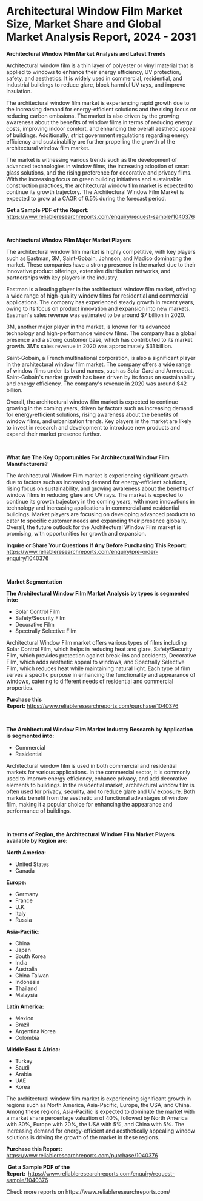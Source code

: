 <p><h1>Architectural Window Film Market Size, Market Share and Global Market Analysis Report, 2024 - 2031</h1></p><p><strong>Architectural Window Film Market Analysis and Latest Trends</strong></p>
<p><p>Architectural window film is a thin layer of polyester or vinyl material that is applied to windows to enhance their energy efficiency, UV protection, safety, and aesthetics. It is widely used in commercial, residential, and industrial buildings to reduce glare, block harmful UV rays, and improve insulation.</p><p>The architectural window film market is experiencing rapid growth due to the increasing demand for energy-efficient solutions and the rising focus on reducing carbon emissions. The market is also driven by the growing awareness about the benefits of window films in terms of reducing energy costs, improving indoor comfort, and enhancing the overall aesthetic appeal of buildings. Additionally, strict government regulations regarding energy efficiency and sustainability are further propelling the growth of the architectural window film market.</p><p>The market is witnessing various trends such as the development of advanced technologies in window films, the increasing adoption of smart glass solutions, and the rising preference for decorative and privacy films. With the increasing focus on green building initiatives and sustainable construction practices, the architectural window film market is expected to continue its growth trajectory. The Architectural Window Film Market is expected to grow at a CAGR of 6.5% during the forecast period.</p></p>
<p><strong>Get a Sample PDF of the Report:&nbsp;</strong> <a href="https://www.reliableresearchreports.com/enquiry/request-sample/1040376">https://www.reliableresearchreports.com/enquiry/request-sample/1040376</a></p>
<p>&nbsp;</p>
<p><strong>Architectural Window Film Major Market Players</strong></p>
<p><p>The architectural window film market is highly competitive, with key players such as Eastman, 3M, Saint-Gobain, Johnson, and Madico dominating the market. These companies have a strong presence in the market due to their innovative product offerings, extensive distribution networks, and partnerships with key players in the industry.</p><p>Eastman is a leading player in the architectural window film market, offering a wide range of high-quality window films for residential and commercial applications. The company has experienced steady growth in recent years, owing to its focus on product innovation and expansion into new markets. Eastman's sales revenue was estimated to be around $7 billion in 2020.</p><p>3M, another major player in the market, is known for its advanced technology and high-performance window films. The company has a global presence and a strong customer base, which has contributed to its market growth. 3M's sales revenue in 2020 was approximately $31 billion.</p><p>Saint-Gobain, a French multinational corporation, is also a significant player in the architectural window film market. The company offers a wide range of window films under its brand names, such as Solar Gard and Armorcoat. Saint-Gobain's market growth has been driven by its focus on sustainability and energy efficiency. The company's revenue in 2020 was around $42 billion.</p><p>Overall, the architectural window film market is expected to continue growing in the coming years, driven by factors such as increasing demand for energy-efficient solutions, rising awareness about the benefits of window films, and urbanization trends. Key players in the market are likely to invest in research and development to introduce new products and expand their market presence further.</p></p>
<p>&nbsp;</p>
<p><strong>What Are The Key Opportunities For Architectural Window Film Manufacturers?</strong></p>
<p><p>The Architectural Window Film market is experiencing significant growth due to factors such as increasing demand for energy-efficient solutions, rising focus on sustainability, and growing awareness about the benefits of window films in reducing glare and UV rays. The market is expected to continue its growth trajectory in the coming years, with more innovations in technology and increasing applications in commercial and residential buildings. Market players are focusing on developing advanced products to cater to specific customer needs and expanding their presence globally. Overall, the future outlook for the Architectural Window Film market is promising, with opportunities for growth and expansion.</p></p>
<p><strong>Inquire or Share Your Questions If Any Before Purchasing This Report:</strong> <a href="https://www.reliableresearchreports.com/enquiry/pre-order-enquiry/1040376">https://www.reliableresearchreports.com/enquiry/pre-order-enquiry/1040376</a></p>
<p>&nbsp;</p>
<p><strong>Market Segmentation</strong></p>
<p><strong>The Architectural Window Film Market Analysis by types is segmented into:</strong></p>
<p><ul><li>Solar Control Film</li><li>Safety/Security Film</li><li>Decorative Film</li><li>Spectrally Selective Film</li></ul></p>
<p><p>Architectural Window Film market offers various types of films including Solar Control Film, which helps in reducing heat and glare, Safety/Security Film, which provides protection against break-ins and accidents, Decorative Film, which adds aesthetic appeal to windows, and Spectrally Selective Film, which reduces heat while maintaining natural light. Each type of film serves a specific purpose in enhancing the functionality and appearance of windows, catering to different needs of residential and commercial properties.</p></p>
<p><strong>Purchase this Report:&nbsp;</strong><a href="https://www.reliableresearchreports.com/purchase/1040376">https://www.reliableresearchreports.com/purchase/1040376</a></p>
<p>&nbsp;</p>
<p><strong>The Architectural Window Film Market Industry Research by Application is segmented into:</strong></p>
<p><ul><li>Commercial</li><li>Residential</li></ul></p>
<p><p>Architectural window film is used in both commercial and residential markets for various applications. In the commercial sector, it is commonly used to improve energy efficiency, enhance privacy, and add decorative elements to buildings. In the residential market, architectural window film is often used for privacy, security, and to reduce glare and UV exposure. Both markets benefit from the aesthetic and functional advantages of window film, making it a popular choice for enhancing the appearance and performance of buildings.</p></p>
<p>&nbsp;</p>
<p><strong>In terms of Region, the Architectural Window Film Market Players available by Region are:</strong></p>
<p>
    <p> <strong> North America: </strong>
        <ul>
            <li>United States</li>
            <li>Canada</li>
        </ul>
        </p> 
    <p> <strong> Europe: </strong>
        <ul>
            <li>Germany</li>
            <li>France</li>
            <li>U.K.</li>
            <li>Italy</li>
            <li>Russia</li>
        </ul>
        </p> 
    <p> <strong> Asia-Pacific: </strong>
        <ul>
            <li>China</li>
            <li>Japan</li>
            <li>South Korea</li>
            <li>India</li>
            <li>Australia</li>
            <li>China Taiwan</li>
            <li>Indonesia</li>
            <li>Thailand</li>
            <li>Malaysia</li>
        </ul>
        </p> 
    <p> <strong> Latin America: </strong>
        <ul>
            <li>Mexico</li>
            <li>Brazil</li>
            <li>Argentina Korea</li>
            <li>Colombia</li>
        </ul>
        </p> 
    <p> <strong> Middle East & Africa: </strong>
        <ul>
            <li>Turkey</li>
            <li>Saudi</li>
            <li>Arabia</li>
            <li>UAE</li>
            <li>Korea</li>
        </ul>
    </p>
    </p>
<p><p>The architectural window film market is experiencing significant growth in regions such as North America, Asia-Pacific, Europe, the USA, and China. Among these regions, Asia-Pacific is expected to dominate the market with a market share percentage valuation of 40%, followed by North America with 30%, Europe with 20%, the USA with 5%, and China with 5%. The increasing demand for energy-efficient and aesthetically appealing window solutions is driving the growth of the market in these regions.</p></p>
<p><strong>Purchase this Report: </strong><a href="https://www.reliableresearchreports.com/purchase/1040376">https://www.reliableresearchreports.com/purchase/1040376</a></p>
<p>&nbsp;<strong>Get a Sample PDF of the Report:&nbsp;&nbsp;</strong><a href="https://www.reliableresearchreports.com/enquiry/request-sample/1040376">https://www.reliableresearchreports.com/enquiry/request-sample/1040376</a></p>
<p><strong></strong></p>
<p>Check more reports on https://www.reliableresearchreports.com/</p>